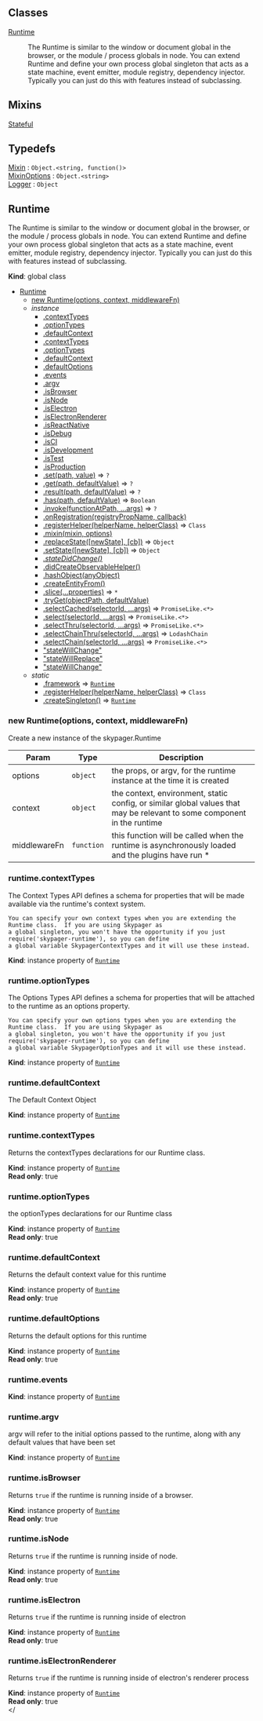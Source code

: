 ## Classes

<dl>
<dt><a href="#Runtime">Runtime</a></dt>
<dd><p>The Runtime is similar to the window or document global in the browser, or the module / process globals in node.
You can extend Runtime and define your own process global singleton that acts as a state machine, event emitter,
module registry, dependency injector.  Typically you can just do this with features instead of subclassing.</p>
</dd>
</dl>

## Mixins

<dl>
<dt><a href="#Stateful">Stateful</a></dt>
<dd></dd>
</dl>

## Typedefs

<dl>
<dt><a href="#Mixin">Mixin</a> : <code>Object.&lt;string, function()&gt;</code></dt>
<dd></dd>
<dt><a href="#MixinOptions">MixinOptions</a> : <code>Object.&lt;string&gt;</code></dt>
<dd></dd>
<dt><a href="#Logger">Logger</a> : <code>Object</code></dt>
<dd></dd>
</dl>

<a name="Runtime"></a>

## Runtime
The Runtime is similar to the window or document global in the browser, or the module / process globals in node.
You can extend Runtime and define your own process global singleton that acts as a state machine, event emitter,
module registry, dependency injector.  Typically you can just do this with features instead of subclassing.

**Kind**: global class  

* [Runtime](#Runtime)
    * [new Runtime(options, context, middlewareFn)](#new_Runtime_new)
    * _instance_
        * [.contextTypes](#Runtime+contextTypes)
        * [.optionTypes](#Runtime+optionTypes)
        * [.defaultContext](#Runtime+defaultContext)
        * [.contextTypes](#Runtime+contextTypes)
        * [.optionTypes](#Runtime+optionTypes)
        * [.defaultContext](#Runtime+defaultContext)
        * [.defaultOptions](#Runtime+defaultOptions)
        * [.events](#Runtime+events)
        * [.argv](#Runtime+argv)
        * [.isBrowser](#Runtime+isBrowser)
        * [.isNode](#Runtime+isNode)
        * [.isElectron](#Runtime+isElectron)
        * [.isElectronRenderer](#Runtime+isElectronRenderer)
        * [.isReactNative](#Runtime+isReactNative)
        * [.isDebug](#Runtime+isDebug)
        * [.isCI](#Runtime+isCI)
        * [.isDevelopment](#Runtime+isDevelopment)
        * [.isTest](#Runtime+isTest)
        * [.isProduction](#Runtime+isProduction)
        * [.set(path, value)](#Runtime+set) ⇒ <code>?</code>
        * [.get(path, defaultValue)](#Runtime+get) ⇒ <code>?</code>
        * [.result(path, defaultValue)](#Runtime+result) ⇒ <code>?</code>
        * [.has(path, defaultValue)](#Runtime+has) ⇒ <code>Boolean</code>
        * [.invoke(functionAtPath, ...args)](#Runtime+invoke) ⇒ <code>?</code>
        * [.onRegistration(registryPropName, callback)](#Runtime+onRegistration)
        * [.registerHelper(helperName, helperClass)](#Runtime+registerHelper) ⇒ <code>Class</code>
        * [.mixin(mixin, options)](#Runtime+mixin)
        * [.replaceState([newState], [cb])](#Runtime+replaceState) ⇒ <code>Object</code>
        * [.setState([newState], [cb])](#Runtime+setState) ⇒ <code>Object</code>
        * *[.stateDidChange()](#Runtime+stateDidChange)*
        * [.didCreateObservableHelper()](#Runtime+didCreateObservableHelper)
        * [.hashObject(anyObject)](#Runtime+hashObject)
        * [.createEntityFrom()](#Runtime+createEntityFrom)
        * [.slice(...properties)](#Runtime+slice) ⇒ <code>\*</code>
        * [.tryGet(objectPath, defaultValue)](#Runtime+tryGet)
        * [.selectCached(selectorId, ...args)](#Runtime+selectCached) ⇒ <code>PromiseLike.&lt;\*&gt;</code>
        * [.select(selectorId, ...args)](#Runtime+select) ⇒ <code>PromiseLike.&lt;\*&gt;</code>
        * [.selectThru(selectorId, ...args)](#Runtime+selectThru) ⇒ <code>PromiseLike.&lt;\*&gt;</code>
        * [.selectChainThru(selectorId, ...args)](#Runtime+selectChainThru) ⇒ <code>LodashChain</code>
        * [.selectChain(selectorId, ...args)](#Runtime+selectChain) ⇒ <code>PromiseLike.&lt;\*&gt;</code>
        * ["stateWillChange"](#Runtime+event_stateWillChange)
        * ["stateWillReplace"](#Runtime+event_stateWillReplace)
        * ["stateWillChange"](#Runtime+event_stateWillChange)
    * _static_
        * [.framework](#Runtime.framework) ⇒ [<code>Runtime</code>](#Runtime)
        * [.registerHelper(helperName, helperClass)](#Runtime.registerHelper) ⇒ <code>Class</code>
        * [.createSingleton()](#Runtime.createSingleton) ⇒ [<code>Runtime</code>](#Runtime)

<a name="new_Runtime_new"></a>

### new Runtime(options, context, middlewareFn)
Create a new instance of the skypager.Runtime


| Param | Type | Description |
| --- | --- | --- |
| options | <code>object</code> | the props, or argv, for the runtime instance at the time it is created |
| context | <code>object</code> | the context, environment, static config, or similar global values that may be relevant to some component in the runtime |
| middlewareFn | <code>function</code> | this function will be called when the runtime is asynchronously loaded and the plugins have run * |

<a name="Runtime+contextTypes"></a>

### runtime.contextTypes
The Context Types API defines a schema for properties that will be made available via the runtime's context system.

    You can specify your own context types when you are extending the Runtime class.  If you are using Skypager as
    a global singleton, you won't have the opportunity if you just require('skypager-runtime'), so you can define
    a global variable SkypagerContextTypes and it will use these instead.

**Kind**: instance property of [<code>Runtime</code>](#Runtime)  
<a name="Runtime+optionTypes"></a>

### runtime.optionTypes
The Options Types API defines a schema for properties that will be attached to the runtime as an options property.

    You can specify your own options types when you are extending the Runtime class.  If you are using Skypager as
    a global singleton, you won't have the opportunity if you just require('skypager-runtime'), so you can define
    a global variable SkypagerOptionTypes and it will use these instead.

**Kind**: instance property of [<code>Runtime</code>](#Runtime)  
<a name="Runtime+defaultContext"></a>

### runtime.defaultContext
The Default Context Object

**Kind**: instance property of [<code>Runtime</code>](#Runtime)  
<a name="Runtime+contextTypes"></a>

### runtime.contextTypes
Returns the contextTypes declarations for our Runtime class.

**Kind**: instance property of [<code>Runtime</code>](#Runtime)  
**Read only**: true  
<a name="Runtime+optionTypes"></a>

### runtime.optionTypes
the optionTypes declarations for our Runtime class

**Kind**: instance property of [<code>Runtime</code>](#Runtime)  
**Read only**: true  
<a name="Runtime+defaultContext"></a>

### runtime.defaultContext
Returns the default context value for this runtime

**Kind**: instance property of [<code>Runtime</code>](#Runtime)  
**Read only**: true  
<a name="Runtime+defaultOptions"></a>

### runtime.defaultOptions
Returns the default options for this runtime

**Kind**: instance property of [<code>Runtime</code>](#Runtime)  
**Read only**: true  
<a name="Runtime+events"></a>

### runtime.events
**Kind**: instance property of [<code>Runtime</code>](#Runtime)  
<a name="Runtime+argv"></a>

### runtime.argv
argv will refer to the initial options passed to the runtime, along with any default values that have been set

**Kind**: instance property of [<code>Runtime</code>](#Runtime)  
<a name="Runtime+isBrowser"></a>

### runtime.isBrowser
Returns `true` if the runtime is running inside of a browser.

**Kind**: instance property of [<code>Runtime</code>](#Runtime)  
**Read only**: true  
<a name="Runtime+isNode"></a>

### runtime.isNode
Returns `true` if the runtime is running inside of node.

**Kind**: instance property of [<code>Runtime</code>](#Runtime)  
**Read only**: true  
<a name="Runtime+isElectron"></a>

### runtime.isElectron
Returns `true` if the runtime is running inside of electron

**Kind**: instance property of [<code>Runtime</code>](#Runtime)  
**Read only**: true  
<a name="Runtime+isElectronRenderer"></a>

### runtime.isElectronRenderer
Returns `true` if the runtime is running inside of electron's renderer process

**Kind**: instance property of [<code>Runtime</code>](#Runtime)  
**Read only**: true  
<a name="Runtime+isReactNative"></
